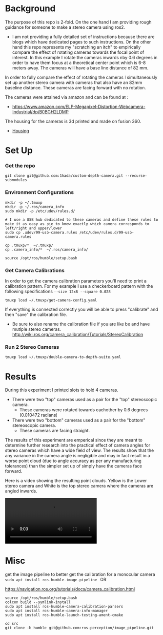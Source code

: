 # Background
The purpose of this repo is 2-fold.
On the one hand I am providing rough guidance for someone to make a stereo camera using ros2.
- I am not providing a fully detailed set of instructions because there are blogs which have dedicated pages to such instructions.
On the other hand this repo represents my "scratching an itch" to empirically compare the effect of rotating cameras towards the focal point of interest. In this example I rotate the cameras inwards nby 0.6 degrees in order to have them focus at a theoretical center point which is 6-8 meters away. The cameras will have a base line distance of 82 mm. 

In order to fully compare the effect of rotating the cameras I simultaneously set up another stereo camera with cameras that also have an 82mm baseline distance. These cameras are facing forward with no rotation.

The cameras were attained via amazon and can be found at :
- https://www.amazon.com/ELP-Megapixel-Distortion-Webcamera-Industrial/dp/B0BGH2LDMP

The housing for the cameras is 3d printed and made on fusion 360.
- [Housing](media/USB16MP01-parts.stl)

# Set Up

### Get the repo
```
git clone git@github.com:1hada/custom-depth-camera.git --recurse-submodules
```

### Environment Configurations
```
mkdir -p ~/.tmuxp 
mkdir -p ~/.ros/camera_info
sudo mkdir -p /etc/udev/rules.d/ 

# I use a USB hub dedicated to these cameras and define these rules to make it as easy as pie to know exactly which camera corresponds to left/right and upper/lower
sudo cp .udev/99-usb-camera.rules /etc/udev/rules.d/99-usb-camera.rules

cp .tmuxp/*  ~/.tmuxp/
cp .camera_info/*  ~/.ros/camera_info/

source /opt/ros/humble/setup.bash
```


### Get Camera Calibrations
In order to get the camera calibration parameters you'll need to print a calibration pattern. 
For my example I use a  checkerboard pattern with the following specifications `--size 12x8 --square 0.028`
```
tmuxp load ~/.tmuxp/get-camera-config.yaml
```
If everything is connected correctly you will be able to press "calibrate" and then "save" the calibration file.
- Be sure to also rename the calibration file if you are like be and have mutlple stereo cameras.
http://wiki.ros.org/camera_calibration/Tutorials/StereoCalibration


### Run 2 Stereo Cameras
```
tmuxp load ~/.tmuxp/double-camera-to-depth-suite.yaml
```


# Results 
During this experiment I printed slots to hold 4 cameras. 
- There were two "top" cameras used as a pair for the "top" stereoscopic camera. 
  - These cameras were rotated towards eachother by 0.6 degrees (0.010472 radians) 
- There were two "bottom" cameras used as a pair for the "bottom" stereoscopic camera. 
  - These cameras are facing straight.

The results of this experiment are emperical since they are meant to determine further research into the practical effect of camera angles for stereo cameras which have a wide field of view. The results show that the any variance in the camera angle is negligible and may in fact result in a worse point cloud (due to angle accuracy as per any manufacturing tolerances) than the simpler set up of simply have the cameras face forward.

Here is a video showing the resulting point clouds. Yellow is the Lower stereo camera and White is the top stereo camera where the cameras are angled inwards.

![demo-pointcoud](media/demo-pointcoud.webm)

# Misc

get the image pipeline to better get the calibration for a monocular camera
`sudo apt install ros-humble-image-pipeline `
OR

https://navigation.ros.org/tutorials/docs/camera_calibration.html
```
source /opt/ros/humble/setup.bash 
colcon build --symlink-install
sudo apt install ros-humble-camera-calibration-parsers
sudo apt install ros-humble-camera-info-manager
sudo apt install ros-humble-launch-testing-ament-cmake

cd src
git clone -b humble git@github.com:ros-perception/image_pipeline.git

```

